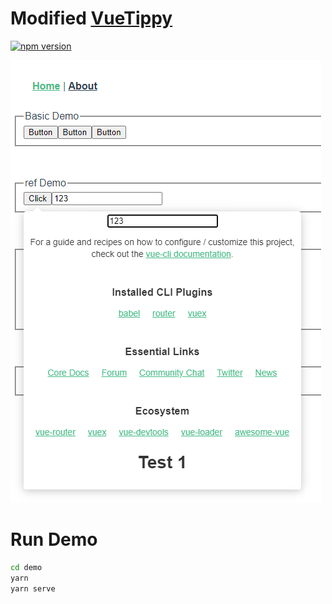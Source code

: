 # Modified [VueTippy](https://github.com/KABBOUCHI/vue-tippy)

<a href="https://badge.fury.io/js/@canwdev%2Fvue-tippy"><img src="https://badge.fury.io/js/@canwdev%2Fvue-tippy.svg" alt="npm version" height="18"></a>

![img](./demo/screenshot.png)

# Run Demo

```sh
cd demo
yarn
yarn serve
```
